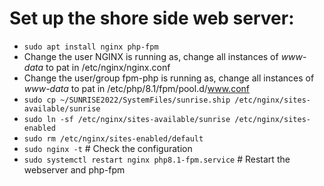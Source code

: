# Set up the shore side web server:

- `sudo apt install nginx php-fpm`
- Change the user NGINX is running as, change all instances of *www-data* to pat in /etc/nginx/nginx.conf
- Change the user/group fpm-php is running as, change all instances of *www-data* to pat in /etc/php/8.1/fpm/pool.d/www.conf
- `sudo cp ~/SUNRISE2022/SystemFiles/sunrise.ship /etc/nginx/sites-available/sunrise`
- `sudo ln -sf /etc/nginx/sites-available/sunrise /etc/nginx/sites-enabled`
- `sudo rm /etc/nginx/sites-enabled/default`
- `sudo nginx -t` # Check the configuration
- `sudo systemctl restart nginx php8.1-fpm.service` # Restart the webserver and php-fpm
